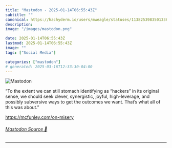 ```yaml
---
title: "Mastodon - 2025-01-14T06:55:43Z"
subtitle: ""
canonical: https://hachyderm.io/users/mweagle/statuses/113825398350133637
description:
image: "/images/mastodon.png"

date: 2025-01-14T06:55:43Z
lastmod: 2025-01-14T06:55:43Z
image: ""
tags: ["Social Media"]

categories: ["mastodon"]
# generated: 2025-03-16T12:33:30-04:00
---
```

![Mastodon](/images/mastodon.png)

<p>“To the extent we can still stomach identifying as “hackers” in its original sense, we should seek clever, synergistic, joyful, high-leverage, and possibly subversive ways to get the outcomes we want. That’s what all of this was about.”</p><p><a href="https://mcfunley.com/on-misery" target="_blank" rel="nofollow noopener noreferrer" translate="no"><span class="invisible">https://</span><span class="">mcfunley.com/on-misery</span><span class="invisible"></span></a></p>


###### [Mastodon Source 🐘](https://hachyderm.io/@mweagle/113825398350133637)

___
